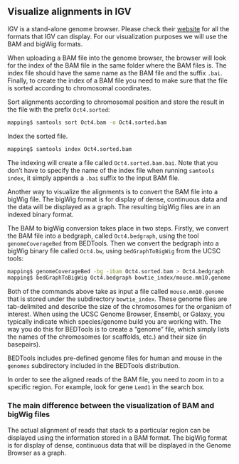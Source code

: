 ## Visualize alignments in IGV

IGV is a stand-alone genome browser. Please check their [website](<http://www.broadinstitute.org/igv/>) for all the formats that IGV can
display. For our visualization purposes we will use the BAM and bigWig formats.

When uploading a BAM file into the genome browser, the browser will look
for the index of the BAM file in the same folder where the BAM files is.
The index file should have the same name as the BAM file and the suffix
`.bai`. Finally, to create the index of a BAM file you need to make sure
that the file is sorted according to chromosomal coordinates.

Sort alignments according to chromosomal position and store the result
in the file with the prefix `Oct4.sorted`:

```bash
mapping$ samtools sort Oct4.bam -o Oct4.sorted.bam
```

Index the sorted file.

```bash
mapping$ samtools index Oct4.sorted.bam
```

The indexing will create a file called `Oct4.sorted.bam.bai`. Note that
you don’t have to specify the name of the index file when running
`samtools index`, it simply appends a `.bai` suffix to the input BAM
file.

Another way to visualize the alignments is to convert the BAM file into
a bigWig file. The bigWig format is for display of dense, continuous
data and the data will be displayed as a graph. The resulting bigWig
files are in an indexed binary format.

The BAM to bigWig conversion takes place in two steps. Firstly, we
convert the BAM file into a bedgraph, called `Oct4.bedgraph`, using the
tool `genomeCoverageBed` from BEDTools. Then we convert the bedgraph
into a bigWig binary file called `Oct4.bw`, using `bedGraphToBigWig`
from the UCSC tools:

```bash
mapping$ genomeCoverageBed -bg -ibam Oct4.sorted.bam > Oct4.bedgraph
mapping$ bedGraphToBigWig Oct4.bedgraph bowtie_index/mouse.mm10.genome Oct4.bw
```

Both of the commands above take as input a file called
`mouse.mm10.genome` that is stored under the subdirectory
`bowtie_index`. These genome files are tab-delimited and describe the
size of the chromosomes for the organism of interest. When using the
UCSC Genome Browser, Ensembl, or Galaxy, you typically indicate which
species/genome build you are working with. The way you do this for
BEDTools is to create a “genome” file, which simply lists the names of
the chromosomes (or scaffolds, etc.) and their size (in basepairs).

BEDTools includes pre-defined genome files for human and mouse in the
`genomes` subdirectory included in the BEDTools distribution.

In order to see the aligned reads of the BAM file, you need to zoom in
to a specific region. For example, look for gene `Lemd1` in the search
box.

<div id="igv-div"></div>

### The main difference between the visualization of BAM and bigWig files

The actual alignment of reads that stack to a particular region can be displayed using the information stored in a BAM format. The bigWig format is for display of dense, continuous data that will be displayed in the Genome Browser as a graph.

<script type="text/javascript">
  var igvDiv = document.getElementById("igv-div");
  var options =
    {
        genome: "mm10",
        locus: "Chr1",
        tracks: [
            {
                type: "alignment",
                format: "bam",
                name: "BAM",
                url: "gs://bioinfostudio/mapping/data/Oct4.sorted.bam",
                indexURL: "gs://bioinfostudio/mapping/data/Oct4.sorted.bam.bai",
            },
            {
                type: "wig",
                format: "bigwig",
                name: "BigWig",
                url: "gs://bioinfostudio/mapping/data/Oct4.bw",
                indexed: false,
            },
        ]
    };
    igv.createBrowser(igvDiv, options)
            .then(function (browser) {
                console.log("Created IGV browser");
            })
</script>
